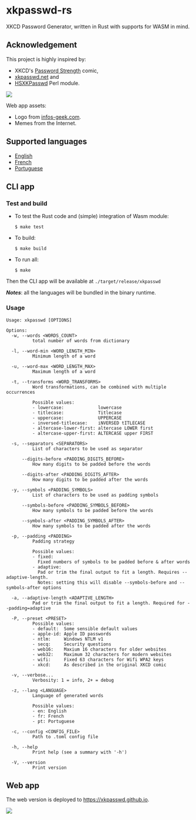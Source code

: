# xkpasswd-rs

XKCD Password Generator, written in Rust with supports for WASM in mind.

## Acknowledgement

This project is highly inspired by:
* XKCD's [Password Strength](https://xkcd.com/936/) comic,
* [xkpasswd.net](https://xkpasswd.net/s/) and
* [HSXKPasswd](https://www.bartbusschots.ie/s/publications/software/xkpasswd/) Perl module.

![](./docs/xkcd-936.png)

Web app assets:

* Logo from [infos-geek.com](https://infos-geek.com/en/how-to-change-the-password-on-wiko-view-2/).
* Memes from the Internet.

## Supported languages

* [English](https://github.com/xkpasswd/xkpasswd-rs/blob/main/src/assets/dict_en.txt)
* [French](https://github.com/xkpasswd/xkpasswd-rs/blob/main/src/assets/dict_fr.txt)
* [Portuguese](https://github.com/xkpasswd/xkpasswd-rs/blob/main/src/assets/dict_pt.txt)

## CLI app

### Test and build

* To test the Rust code and (simple) integration of Wasm module:

  `$ make test`

* To build:

  `$ make build`

* To run all:

  `$ make`

Then the CLI app will be available at `./target/release/xkpasswd`

_**Notes**_: all the languages will be bundled in the binary runtime.

### Usage

```
Usage: xkpasswd [OPTIONS]

Options:
  -w, --words <WORDS_COUNT>
          total number of words from dictionary

  -l, --word-min <WORD_LENGTH_MIN>
          Minimum length of a word

  -u, --word-max <WORD_LENGTH_MAX>
          Maximum length of a word

  -t, --transforms <WORD_TRANSFORMS>
          Word transformations, can be combined with multiple occurrences

          Possible values:
          - lowercase:             lowercase
          - titlecase:             Titlecase
          - uppercase:             UPPERCASE
          - inversed-titlecase:    iNVERSED tITLECASE
          - altercase-lower-first: altercase LOWER first
          - altercase-upper-first: ALTERCASE upper FIRST

  -s, --separators <SEPARATORS>
          List of characters to be used as separator

      --digits-before <PADDING_DIGITS_BEFORE>
          How many digits to be padded before the words

      --digits-after <PADDING_DIGITS_AFTER>
          How many digits to be padded after the words

  -y, --symbols <PADDING_SYMBOLS>
          List of characters to be used as padding symbols

      --symbols-before <PADDING_SYMBOLS_BEFORE>
          How many symbols to be padded before the words

      --symbols-after <PADDING_SYMBOLS_AFTER>
          How many symbols to be padded after the words

  -p, --padding <PADDING>
          Padding strategy

          Possible values:
          - fixed:
            Fixed numbers of symbols to be padded before & after words
          - adaptive:
            Pad or trim the final output to fit a length. Requires --adaptive-length.
            Notes: setting this will disable --symbols-before and --symbols-after options

  -a, --adaptive-length <ADAPTIVE_LENGTH>
          Pad or trim the final output to fit a length. Required for --padding=adaptive

  -P, --preset <PRESET>
          Possible values:
          - default:  Some sensible default values
          - apple-id: Apple ID passwords
          - ntlm:     Windows NTLM v1
          - secq:     Security questions
          - web16:    Maxium 16 characters for older websites
          - web32:    Maximum 32 characters for modern websites
          - wifi:     Fixed 63 characters for Wifi WPA2 keys
          - xkcd:     As described in the original XKCD comic

  -v, --verbose...
          Verbosity: 1 = info, 2+ = debug

  -z, --lang <LANGUAGE>
          Language of generated words

          Possible values:
          - en: English
          - fr: French
          - pt: Portuguese

  -c, --config <CONFIG_FILE>
          Path to .toml config file

  -h, --help
          Print help (see a summary with '-h')

  -V, --version
          Print version
```

## Web app

The web version is deployed to https://xkpasswd.github.io.

![](./docs/xkpasswd-web.png)
